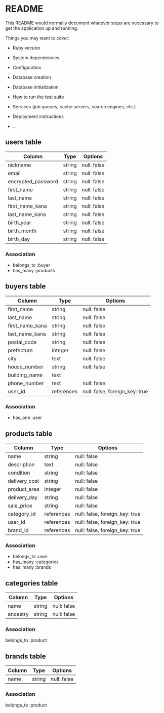 # README

This README would normally document whatever steps are necessary to get the
application up and running.

Things you may want to cover:

* Ruby version

* System dependencies

* Configuration

* Database creation

* Database initialization

* How to run the test suite

* Services (job queues, cache servers, search engines, etc.)

* Deployment instructions

* ...

## users table

| Column              | Type     | Options     |
| ------------------- | -------- | ----------- |
| nickname            | string   | null: false |
| email               | string   | null: false |
| encrypted_password  | string   | null: false |
| first_name          | string   | null: false |
| last_name           | string   | null: false |
| first_name_kana     | string   | null: false |
| last_name_kana      | string   | null: false |
| birth_year          | string   | null: false |
| birth_month         | string   | null: false |
| birth_day           | string   | null: false |

### Association
- belongs_to :buyer
- has_many :products



## buyers table

| Column              | Type       | Options                        |
| ------------------- | ---------- | ------------------------------ |
| first_name          | string     | null: false                    |
| last_name           | string     | null: false                    |
| first_name_kana     | string     | null: false                    |
| last_name_kana      | string     | null: false                    |
| postal_code         | string     | null: false                    |
| prefecture          | integer    | null: false                    |
| city                | text       | null: false                    |
| house_number        | string     | null: false                    |
| building_name       | text       |                                |
| phone_number        | text       | null: false                    |
| user_id             | references | null: false, foreign_key: true |

### Association
- has_one :user



## products table

| Column              | Type       | Options                        |
| ------------------- | ---------- | ------------------------------ |
| name                | string     | null: false                    |
| description         | text       | null: false                    |
| condition           | string     | null: false                    |
| delivery_cost       | string     | null: false                    |
| product_area        | integer    | null: false                    |
| delivery_day        | string     | null: false                    |
| sale_price          | string     | null: false                    |
| category_id         | references | null: false, foreign_key: true |
| user_id             | references | null: false, foreign_key: true |
| brand_id            | references | null: false, foreign_key: true |



### Association
- belongs_to :user
- has_many :categories
- has_many :brands



## categories table

| Column   | Type    | Options     |
| -------- | ------- | ----------- |
| name     | string  | null: false |
| ancestry | string  | null: false |


### Association
belongs_to :product




## brands table

| Column   | Type    | Options     |
| -------- | ------- | ----------- |
| name     | string  | null: false |


### Association
belongs_to :product